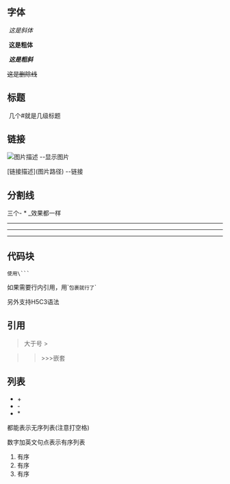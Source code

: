 

## 字体

​	*这是斜体*

​	**这是粗体**

​	***这是粗斜***

~~这是删除线~~

## 标题

​	几个#就是几级标题

## 链接

![图片描述](图片路径)  			--显示图片

[链接描述]\(图片路径\)        --链接

## 分割线

三个- * _效果都一样

---

***

___

## 代码块

```
使用\```
```



如果需要行内引用，用\``包裹就行了`\`

另外支持H5C3语法

 ## 引用

>大于号 >

> > \>>>嵌套

## 列表

 + \+
 + \-
 + \*

都能表示无序列表(注意打空格)

数字加英文句点表示有序列表

1. 有序
2. 有序
3. 有序













